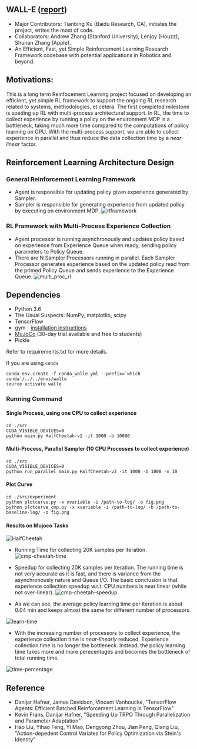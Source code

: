 ## WALL-E ([report](../master/Doc/report.pdf))
* Major Contributors: Tianbing Xu (Baidu Research, CA), initiates the project, writes the most of code.
* Collaborators: Andrew Zhang (Stanford University), Lenjoy (Houzz), Shunan Zhang (Apple).
* An Efficient, Fast, yet Simple Reinforcement Learning Research Framework codebase with potential applications in Robotics and beyond.

## Motivations:
This is a long term Reinfocement Learning project focused on developing an efficient, yet simple RL framework to support
the ongoing RL research related to systems, methodologies, et cetera.
The first completed milestone is speding up RL with multi-process architectural support. In RL, the time to collect experience by running a policy on the environment MDP is a bottleneck, taking much more time compared to the computations of policy learning on GPU. With the multi-process support, we are able to collect experience in parallel and thus reduce the data collection time by a *near linear* factor.

## Reinforcement Learning Architecture Design
### General Reinforcement Learning Framework
* Agent is responsible for updating policy given experience generated by Sampler.
* Sampler is responsible for generating experience from updated policy by executing on environment MDP.
![rlframework](https://user-images.githubusercontent.com/3246048/45186700-3fbf6300-b1e3-11e8-83ec-19649fc29e32.png)
### RL Framework with Multi-Process Experience Collection
* Agent processor is running asynchronously and updates policy based on experience from Experience Queue 
when ready, sending policy parameters to Policy Queue.
* There are N Sampler Processors running in parallel. Each Sampler Processor generates experience based on the updated
policy read from the primed Policy Queue and sends experience to the Experience Queue.
![multi_proc_rl](https://user-images.githubusercontent.com/3246048/45186745-641b3f80-b1e3-11e8-85d6-a2d73ac6abbc.png)

## Dependencies

* Python 3.6
* The Usual Suspects: NumPy, matplotlib, scipy
* TensorFlow
* gym - [installation instructions](https://gym.openai.com/docs)
* [MuJoCo](http://www.mujoco.org/) (30-day trial available and free to students)
* Pickle

Refer to requirements.txt for more details.

If you are using `conda`
```
conda env create -f conda_walle.yml --prefix=`which conda`/../../envs/walle
source activate walle
```

### Running Command

#### Single Process, using one CPU to collect experience
```
cd ./src
CUDA_VISIBLE_DEVICES=0
python main.py HalfCheetah-v2 -it 1000 -b 10000
```

#### Multi-Process, Parallel Sampler (10 CPU Processes to collect experience)
```
cd ./src
CUDA_VISIBLE_DEVICES=0
python run_parallel_main.py HalfCheetah-v2 -it 1000 -b 1000 -n 10
```

#### Plot Curve
```
cd ./src/experiment
python plotcurve.py -x xvariable -i /path-to-log/ -o fig.png
python plotcurve_cmp.py -x xvariable -i /path-to-log/ -b /path-to-baseline-log/ -o fig.png
```

#### Results on Mujoco Tasks 
![HalfCheetah](https://user-images.githubusercontent.com/3246048/45062531-322ca080-b05e-11e8-9d97-fd29e04bb690.png)

* Running Time for collecting 20K samples per iteration.
![cmp-cheetah-time](https://user-images.githubusercontent.com/22249000/45120794-09ff7900-b114-11e8-8d5d-42c60321d8fe.png)

* Speedup for collecting 20K samples per iteration. The running time is not very accurate as it is fast, 
and there is variance from the asynchronously nature and Queue I/O. The basic conclusion is that experience
collection speedup w.r.t. CPU numbers is near linear (while not over-linear).
![cmp-cheetah-speedup](https://user-images.githubusercontent.com/22249000/45120823-1f74a300-b114-11e8-9035-913a872a45fb.png)

* As we can see, the average policy learning time per iteration is about 0.04 min and keeps almost 
the same for different number of processors.

![learn-time](https://user-images.githubusercontent.com/22249000/45246002-be83d100-b2b3-11e8-8fc3-4bc63cd38d3a.png)

* With the increasing number of processors to collect experience, the experience collection time is *near-linearly* reduced. 
Experience collection time is no longer the bottleneck. Instead, the policy learning time takes more and more perecentages and becomes the bottleneck of total running time. 

![time-percentage](https://user-images.githubusercontent.com/22249000/45247066-ccd4eb80-b2b9-11e8-98f5-f60e78ba3767.png)

## Reference
* Danijar Hafner, James Davidson, Vincent Vanhoucke, "TensorFlow Agents: Efficient Batched Reinforcement Learning in TensorFlow"
* Kevin Frans, Danijar Hafner, "Speeding Up TRPO Through Parallelization and Parameter Adaptation"
* Hao Liu, Yihao Feng, Yi Mao, Dengyong Zhou, Jian Peng, Qiang Liu,
"Action-depedent Control Variates for Policy Optimization via Stein's Identity"
